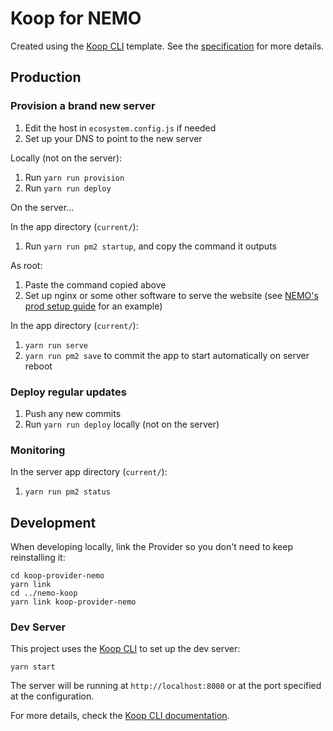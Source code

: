 # Koop for NEMO

Created using the [Koop CLI](https://github.com/koopjs/koop-cli) template. See the
[specification](https://koopjs.github.io/docs/usage/koop-core) for more details.

## Production

### Provision a brand new server

1. Edit the host in `ecosystem.config.js` if needed
1. Set up your DNS to point to the new server

Locally (not on the server):

1. Run `yarn run provision`
1. Run `yarn run deploy`

On the server...

In the app directory (`current/`):

1. Run `yarn run pm2 startup`, and copy the command it outputs

As root:

1. Paste the command copied above
1. Set up nginx or some other software to serve the website (see
   [NEMO's prod setup guide](https://github.com/thecartercenter/nemo/blob/main/docs/production-setup.md)
   for an example)

In the app directory (`current/`):

1. `yarn run serve`
1. `yarn run pm2 save` to commit the app to start automatically on server reboot

### Deploy regular updates

1. Push any new commits
1. Run `yarn run deploy` locally (not on the server)

### Monitoring

In the server app directory (`current/`):

1. `yarn run pm2 status`

## Development

When developing locally, link the Provider so you don't need to keep reinstalling it:

```shell script
cd koop-provider-nemo
yarn link
cd ../nemo-koop
yarn link koop-provider-nemo
```

### Dev Server

This project uses the [Koop CLI](https://github.com/koopjs/koop-cli) to set up the dev server:

```
yarn start
```

The server will be running at `http://localhost:8080` or at the port specified at the configuration.

For more details, check the
[Koop CLI documentation](https://github.com/koopjs/koop-cli/blob/master/README.md).
